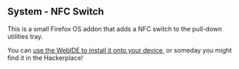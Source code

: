 System - NFC Switch
---------------------------

This is a small Firefox OS addon that adds a NFC switch to the
pull-down utilities tray.

You can [use the WebIDE to install it onto your device][webide], or someday you
might find it in the Hackerplace!

[webide]: https://developer.mozilla.org/en-US/Firefox_OS/Add-ons#Installation
